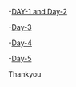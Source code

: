 -[DAY-1 and Day-2](Day2/README.md)

-[Day-3](Day3_5/Day-3.md)

-[Day-4](Day3_5/Day-4.md)

-[Day-5](Day3_5/Day%20-5.md)

Thankyou
